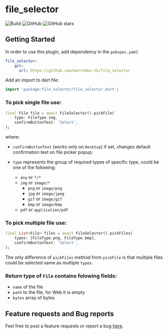 # file_selector

![Build](https://github.com/marchdev-tk/file_selector/workflows/build/badge.svg)
![GitHub](https://img.shields.io/github/license/marchdev-tk/file_selector)
![GitHub stars](https://img.shields.io/github/stars/marchdev-tk/file_selector?style=social)

## Getting Started

In order to use this plugin, add dependency in the `pubspec.yaml`:

```yaml
file_selector:
    git:
      url: https://github.com/marchdev-tk/file_selector
```

Add an import to dart file:

```dart
import 'package:file_selector/file_selector.dart';
```

### To pick single file use:

```dart
final File file = await FileSelector().pickFile(
    type: FileType.img,
    confirmButtonText: 'Select',
);
```

where: 

* `confirmButtonText` (works only on `Desktop`) if set, changes default confirmation text on file picker popup;

* `type` represents the group of required types of specific type, could be one of the following:
    * `any` or `*/*`
    * `img` or `image/*`
        * `png` or `image/png`
        * `jpg` or `image/jpeg`
        * `gif` or `image/gif`
        * `bmp` or `image/bmp`
    * `pdf` or `application/pdf`

### To pick multiple file use:

```dart
final List<File> files = await FileSelector().pickFiles(
    types: [FileType.png, FileType.bmp],
    confirmButtonText: 'Select',
);
```

The only difference of `pickFiles` method from `pickFile` is that multiple files could be selected same as multiple `types`.

### Return type of `File` contains folowing fields:

* `name` of the file
* `path` to the file, for Web it is empty
* `bytes` array of bytes

## Feature requests and Bug reports

Feel free to post a feature requests or report a bug [here](https://github.com/marchdev-tk/file_selector/issues).
